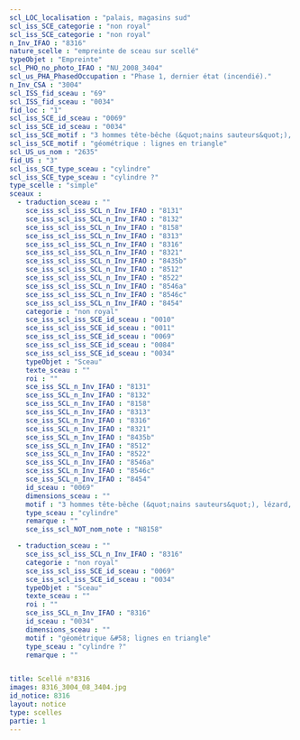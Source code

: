 ```yaml
---
scl_LOC_localisation : "palais, magasins sud"
scl_iss_SCE_categorie : "non royal"
scl_iss_SCE_categorie : "non royal"
n_Inv_IFAO : "8316"
nature_scelle : "empreinte de sceau sur scellé"
typeObjet : "Empreinte"
scl_PHO_no_photo_IFAO : "NU_2008_3404"
scl_us_PHA_PhasedOccupation : "Phase 1, dernier état (incendié)."
n_Inv_CSA : "3004"
scl_ISS_fid_sceau : "69"
scl_ISS_fid_sceau : "0034"
fid_loc : "1"
scl_iss_SCE_id_sceau : "0069"
scl_iss_SCE_id_sceau : "0034"
scl_iss_SCE_motif : "3 hommes tête-bêche (&quot;nains sauteurs&quot;), lézard, insecte, symbole bat, singe, gazelle ou faon couché,…"
scl_iss_SCE_motif : "géométrique : lignes en triangle"
scl_US_us_nom : "2635"
fid_US : "3"
scl_iss_SCE_type_sceau : "cylindre"
scl_iss_SCE_type_sceau : "cylindre ?"
type_scelle : "simple"
sceaux :
  - traduction_sceau : ""
    sce_iss_scl_iss_SCL_n_Inv_IFAO : "8131"
    sce_iss_scl_iss_SCL_n_Inv_IFAO : "8132"
    sce_iss_scl_iss_SCL_n_Inv_IFAO : "8158"
    sce_iss_scl_iss_SCL_n_Inv_IFAO : "8313"
    sce_iss_scl_iss_SCL_n_Inv_IFAO : "8316"
    sce_iss_scl_iss_SCL_n_Inv_IFAO : "8321"
    sce_iss_scl_iss_SCL_n_Inv_IFAO : "8435b"
    sce_iss_scl_iss_SCL_n_Inv_IFAO : "8512"
    sce_iss_scl_iss_SCL_n_Inv_IFAO : "8522"
    sce_iss_scl_iss_SCL_n_Inv_IFAO : "8546a"
    sce_iss_scl_iss_SCL_n_Inv_IFAO : "8546c"
    sce_iss_scl_iss_SCL_n_Inv_IFAO : "8454"
    categorie : "non royal"
    sce_iss_scl_iss_SCE_id_sceau : "0010"
    sce_iss_scl_iss_SCE_id_sceau : "0011"
    sce_iss_scl_iss_SCE_id_sceau : "0069"
    sce_iss_scl_iss_SCE_id_sceau : "0084"
    sce_iss_scl_iss_SCE_id_sceau : "0034"
    typeObjet : "Sceau"
    texte_sceau : ""
    roi : ""
    sce_iss_SCL_n_Inv_IFAO : "8131"
    sce_iss_SCL_n_Inv_IFAO : "8132"
    sce_iss_SCL_n_Inv_IFAO : "8158"
    sce_iss_SCL_n_Inv_IFAO : "8313"
    sce_iss_SCL_n_Inv_IFAO : "8316"
    sce_iss_SCL_n_Inv_IFAO : "8321"
    sce_iss_SCL_n_Inv_IFAO : "8435b"
    sce_iss_SCL_n_Inv_IFAO : "8512"
    sce_iss_SCL_n_Inv_IFAO : "8522"
    sce_iss_SCL_n_Inv_IFAO : "8546a"
    sce_iss_SCL_n_Inv_IFAO : "8546c"
    sce_iss_SCL_n_Inv_IFAO : "8454"
    id_sceau : "0069"
    dimensions_sceau : ""
    motif : "3 hommes tête-bêche (&quot;nains sauteurs&quot;), lézard, insecte, symbole bat, singe, gazelle ou faon couché,…"
    type_sceau : "cylindre"
    remarque : ""
    sce_iss_scl_NOT_nom_note : "N8158"

  - traduction_sceau : ""
    sce_iss_scl_iss_SCL_n_Inv_IFAO : "8316"
    categorie : "non royal"
    sce_iss_scl_iss_SCE_id_sceau : "0069"
    sce_iss_scl_iss_SCE_id_sceau : "0034"
    typeObjet : "Sceau"
    texte_sceau : ""
    roi : ""
    sce_iss_SCL_n_Inv_IFAO : "8316"
    id_sceau : "0034"
    dimensions_sceau : ""
    motif : "géométrique &#58; lignes en triangle"
    type_sceau : "cylindre ?"
    remarque : ""


title: Scellé n°8316
images: 8316_3004_08_3404.jpg
id_notice: 8316
layout: notice
type: scelles
partie: 1
---
```

